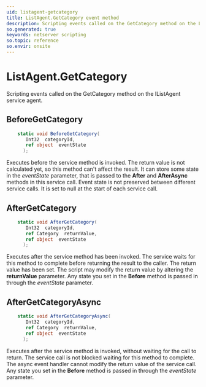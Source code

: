 ```yaml
---
uid: listagent-getcategory
title: ListAgent.GetCategory event method
description: Scripting events called on the GetCategory method on the ListAgent service agent.
so.generated: true
keywords: netserver scripting
so.topic: reference
so.envir: onsite
---
```

# ListAgent.GetCategory

Scripting events called on the <see cref='M:IListAgent.GetCategory'>GetCategory</see> method on the <see cref='IListAgent'>IListAgent</see>  service agent.

## BeforeGetCategory
```cs
    static void BeforeGetCategory(
       Int32  categoryId,
       ref object  eventState
      );
```
Executes before the service method is invoked.
The return value is not calculated yet, so this method can't affect the result.
It can store some state in the *eventState* parameter, that is passed to the **After** and **AfterAsync** methods in this service call.
Event state is not preserved between different service calls. It is set to null at the start of each service call.
## AfterGetCategory
```cs
    static void AfterGetCategory(
       Int32  categoryId,
       ref Category  returnValue,
       ref object  eventState
      );
```
Executes after the service method has been invoked. The service waits for this method to complete before returning the result to the caller.
The return value has been set. The script may modify the return value by altering the **returnValue** parameter.
Any state you set in the **Before** method is passed in through the *eventState* parameter.
## AfterGetCategoryAsync
```cs
    static void AfterGetCategoryAsync(
       Int32  categoryId,
       ref Category  returnValue,
       ref object  eventState
      );
```
Executes after the service method is invoked, without waiting for the call to return.
The service call is not blocked waiting for this method to complete.
The async event handler cannot modify the return value of the service call.
Any state you set in the **Before** method is passed in through the *eventState* parameter.

